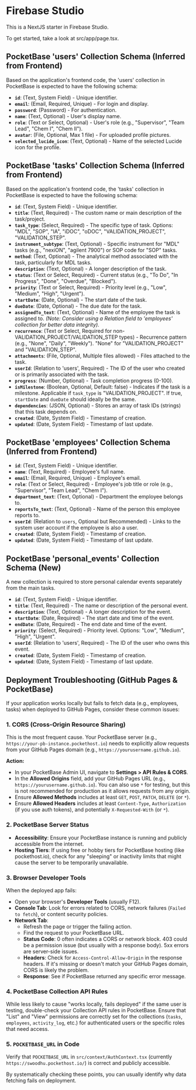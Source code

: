 
# Firebase Studio

This is a NextJS starter in Firebase Studio.

To get started, take a look at src/app/page.tsx.
<!-- Test comment -->
<!-- No-op: Responding to a query about server-side PocketBase hooks. Troubleshooting pb_hooks involves checking the PocketBase server logs and configuration. -->
<!-- User provided a server-side PocketBase hook (main.pb.js) for CORS. This file needs to be managed directly on the PocketBase server. -->
<!-- Note: net::ERR_ADDRESS_INVALID errors for www.google-analytics.com are external to the LabFlow application and likely due to local network, DNS, or browser extension issues. -->
<!-- No-op: The "autocancelled" warnings on the dashboard are due to the useEffect cleanup aborting fetch requests, likely from React Strict Mode or rapid component remounts. The system correctly handles these as non-critical aborts, logging them for diagnosis but not displaying them as user errors. -->
<!-- Tech stack discussion: Key stacks include Next.js, React, ShadCN UI, Tailwind CSS, TypeScript, PocketBase, React Hook Form, Zod, Recharts, Lucide React, date-fns, and GitHub Pages for deployment. -->

## PocketBase 'users' Collection Schema (Inferred from Frontend)

Based on the application's frontend code, the 'users' collection in PocketBase is expected to have the following schema:

*   **`id`**: (Text, System Field) - Unique identifier.
*   **`email`**: (Email, Required, Unique) - For login and display.
*   **`password`**: (Password) - For authentication.
*   **`name`**: (Text, Optional) - User's display name.
*   **`role`**: (Text or Select, Optional) - User's role (e.g., "Supervisor", "Team Lead", "Chem I", "Chem II").
*   **`avatar`**: (File, Optional, Max 1 file) - For uploaded profile pictures.
*   **`selected_lucide_icon`**: (Text, Optional) - Name of the selected Lucide icon for the profile.

## PocketBase 'tasks' Collection Schema (Inferred from Frontend)

Based on the application's frontend code, the 'tasks' collection in PocketBase is expected to have the following schema:

*   **`id`**: (Text, System Field) - Unique identifier.
*   **`title`**: (Text, Required) - The custom name or main description of the task/project.
*   **`task_type`**: (Select, Required) - The specific type of task. Options: "MDL", "SOP", "IA", "iDOC", "oDOC", "VALIDATION_PROJECT", "VALIDATION_STEP".
*   **`instrument_subtype`**: (Text, Optional) - Specific instrument for "MDL" tasks (e.g., "nexiON", "agilent 7900") or SOP code for "SOP" tasks.
*   **`method`**: (Text, Optional) - The analytical method associated with the task, particularly for MDL tasks.
*   **`description`**: (Text, Optional) - A longer description of the task.
*   **`status`**: (Text or Select, Required) - Current status (e.g., "To Do", "In Progress", "Done", "Overdue", "Blocked").
*   **`priority`**: (Text or Select, Required) - Priority level (e.g., "Low", "Medium", "High", "Urgent").
*   **`startDate`**: (Date, Optional) - The start date of the task.
*   **`dueDate`**: (Date, Optional) - The due date for the task.
*   **`assignedTo_text`**: (Text, Optional) - Name of the employee the task is assigned to. *(Note: Consider using a Relation field to 'employees' collection for better data integrity).*
*   **`recurrence`**: (Text or Select, Required for non-VALIDATION_PROJECT/VALIDATION_STEP types) - Recurrence pattern (e.g., "None", "Daily", "Weekly"). "None" for "VALIDATION_PROJECT" and "VALIDATION_STEP".
*   **`attachments`**: (File, Optional, Multiple files allowed) - Files attached to the task.
*   **`userId`**: (Relation to 'users', Required) - The ID of the user who created or is primarily associated with the task.
*   **`progress`**: (Number, Optional) - Task completion progress (0-100).
*   **`isMilestone`**: (Boolean, Optional, Default: false) - Indicates if the task is a milestone. Applicable if `task_type` is "VALIDATION_PROJECT". If true, `startDate` and `dueDate` should ideally be the same.
*   **`dependencies`**: (JSON, Optional) - Stores an array of task IDs (strings) that this task depends on.
*   **`created`**: (Date, System Field) - Timestamp of creation.
*   **`updated`**: (Date, System Field) - Timestamp of last update.

## PocketBase 'employees' Collection Schema (Inferred from Frontend)

*   **`id`**: (Text, System Field) - Unique identifier.
*   **`name`**: (Text, Required) - Employee's full name.
*   **`email`**: (Email, Required, Unique) - Employee's email.
*   **`role`**: (Text or Select, Required) - Employee's job title or role (e.g., "Supervisor", "Team Lead", "Chem I").
*   **`department_text`**: (Text, Optional) - Department the employee belongs to.
*   **`reportsTo_text`**: (Text, Optional) - Name of the person this employee reports to.
*   **`userId`**: (Relation to `users`, Optional but Recommended) - Links to the system user account if the employee is also a user.
*   **`created`**: (Date, System Field) - Timestamp of creation.
*   **`updated`**: (Date, System Field) - Timestamp of last update.

## PocketBase 'personal_events' Collection Schema (New)

A new collection is required to store personal calendar events separately from the main tasks.

*   **`id`**: (Text, System Field) - Unique identifier.
*   **`title`**: (Text, Required) - The name or description of the personal event.
*   **`description`**: (Text, Optional) - A longer description for the event.
*   **`startDate`**: (Date, Required) - The start date and time of the event.
*   **`endDate`**: (Date, Required) - The end date and time of the event.
*   **`priority`**: (Select, Required) - Priority level. Options: "Low", "Medium", "High", "Urgent".
*   **`userId`**: (Relation to 'users', Required) - The ID of the user who owns this event.
*   **`created`**: (Date, System Field) - Timestamp of creation.
*   **`updated`**: (Date, System Field) - Timestamp of last update.


## Deployment Troubleshooting (GitHub Pages & PocketBase)

If your application works locally but fails to fetch data (e.g., employees, tasks) when deployed to GitHub Pages, consider these common issues:

### 1. CORS (Cross-Origin Resource Sharing)
This is the most frequent cause. Your PocketBase server (e.g., `https://your-pb-instance.pockethost.io`) needs to explicitly allow requests from your GitHub Pages domain (e.g., `https://yourusername.github.io`).

**Action:**
*   In your PocketBase Admin UI, navigate to **Settings > API Rules & CORS**.
*   In the **Allowed Origins** field, add your GitHub Pages URL (e.g., `https://yourusername.github.io`). You can also use `*` for testing, but this is not recommended for production as it allows requests from any origin.
*   Ensure **Allowed Methods** includes at least `GET`, `POST`, `PATCH`, `DELETE` (or `*`).
*   Ensure **Allowed Headers** includes at least `Content-Type`, `Authorization` (if you use auth tokens), and potentially `X-Requested-With` (or `*`).

### 2. PocketBase Server Status
*   **Accessibility**: Ensure your PocketBase instance is running and publicly accessible from the internet.
*   **Hosting Tiers**: If using free or hobby tiers for PocketBase hosting (like pockethost.io), check for any "sleeping" or inactivity limits that might cause the server to be temporarily unavailable.

### 3. Browser Developer Tools
When the deployed app fails:
*   Open your browser's **Developer Tools** (usually F12).
*   **Console Tab**: Look for errors related to CORS, network failures (`Failed to fetch`), or content security policies.
*   **Network Tab**:
    *   Refresh the page or trigger the failing action.
    *   Find the request to your PocketBase URL.
    *   **Status Code**: 0 often indicates a CORS or network block. 403 could be a permission issue (but usually with a response body). 5xx errors are server-side issues.
    *   **Headers**: Check for `Access-Control-Allow-Origin` in the response headers. If it's missing or doesn't match your GitHub Pages domain, CORS is likely the problem.
    *   **Response**: See if PocketBase returned any specific error message.

### 4. PocketBase Collection API Rules
While less likely to cause "works locally, fails deployed" if the same user is testing, double-check your Collection API rules in PocketBase. Ensure that "List" and "View" permissions are correctly set for the collections (`tasks`, `employees`, `activity_log`, etc.) for authenticated users or the specific roles that need access.

### 5. `POCKETBASE_URL` in Code
Verify that `POCKETBASE_URL` in `src/context/AuthContext.tsx` (currently `https://swoodhu.pockethost.io/`) is correct and publicly accessible.

By systematically checking these points, you can usually identify why data fetching fails on deployment.

